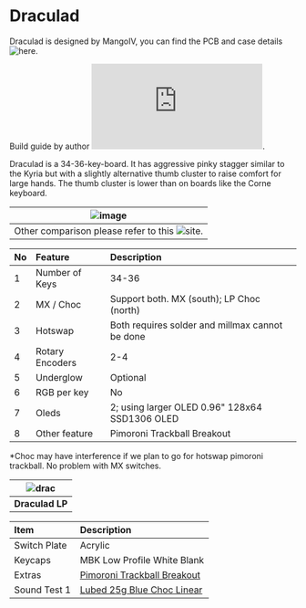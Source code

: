 # Draculad

Draculad is designed by MangoIV, you can find the PCB and case details ![here](https://github.com/MangoIV/dracuLad).

Build guide by author ![here](https://github.com/MangoIV/dracuLad/blob/master/buildguide.md).

Draculad is a 34-36-key-board. It has aggressive pinky stagger similar to the Kyria but with a slightly alternative thumb cluster to raise comfort for large hands. The thumb cluster is lower than on boards like the Corne keyboard.

|![image](https://user-images.githubusercontent.com/79617315/153325641-f3bb7b15-8880-4eed-8460-2d3c1998672d.png)|
|:--:|
|Other comparison please refer to this ![site](https://jhelvy.shinyapps.io/splitkbcompare/).|

| No | Feature | Description |
|:-|:-|:-|
| 1 | Number of Keys | 34-36 |
| 2 | MX / Choc | Support both. MX (south); LP Choc (north) |
| 3 | Hotswap | Both requires solder and millmax cannot be done |
| 4 | Rotary Encoders | 2-4 |
| 5 | Underglow | Optional |
| 6 | RGB per key | No |
| 7 | Oleds | 2; using larger OLED 0.96" 128x64 SSD1306 OLED |
| 8 | Other feature | Pimoroni Trackball Breakout | 
 

*Choc may have interference if we plan to go for hotswap pimoroni trackball. No problem with MX switches. 

|![drac](https://user-images.githubusercontent.com/79617315/150625252-49b91670-e43a-40aa-9a17-efebccc50e19.jpg) |
|:--:|
|**Draculad LP**|

| Item | Description |
|:-|:-|
| Switch Plate | Acrylic |
| Keycaps | MBK Low Profile White Blank |
| Extras  | [Pimoroni Trackball Breakout](https://shop.pimoroni.com/products/trackball-breakout) |
| Sound Test 1 | [Lubed 25g Blue Choc Linear](https://youtu.be/ZY99X439vNk)|
